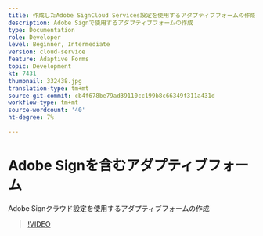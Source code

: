 ```yaml
---
title: 作成したAdobe SignCloud Services設定を使用するアダプティブフォームの作成
description: Adobe Signで使用するアダプティブフォームの作成
type: Documentation
role: Developer
level: Beginner, Intermediate
version: cloud-service
feature: Adaptive Forms
topic: Development
kt: 7431
thumbnail: 332438.jpg
translation-type: tm+mt
source-git-commit: cb4f678be79ad39110cc199b8c66349f311a431d
workflow-type: tm+mt
source-wordcount: '40'
ht-degree: 7%

---
```


# Adobe Signを含むアダプティブフォーム


Adobe Signクラウド設定を使用するアダプティブフォームの作成

>[!VIDEO](https://video.tv.adobe.com/v/332438/?quality=9&learn=on)

